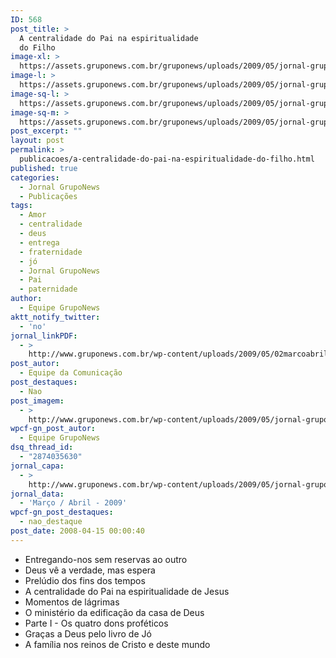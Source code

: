 ```yaml
---
ID: 568
post_title: >
  A centralidade do Pai na espiritualidade
  do Filho
image-xl: >
  https://assets.gruponews.com.br/gruponews/uploads/2009/05/jornal-gruponews-marco-abril-2009.jpg
image-l: >
  https://assets.gruponews.com.br/gruponews/uploads/2009/05/jornal-gruponews-marco-abril-2009-960x720.jpg
image-sq-l: >
  https://assets.gruponews.com.br/gruponews/uploads/2009/05/jornal-gruponews-marco-abril-2009.jpg
image-sq-m: >
  https://assets.gruponews.com.br/gruponews/uploads/2009/05/jornal-gruponews-marco-abril-2009-720x720.jpg
post_excerpt: ""
layout: post
permalink: >
  publicacoes/a-centralidade-do-pai-na-espiritualidade-do-filho.html
published: true
categories:
  - Jornal GrupoNews
  - Publicações
tags:
  - Amor
  - centralidade
  - deus
  - entrega
  - fraternidade
  - jó
  - Jornal GrupoNews
  - Pai
  - paternidade
author:
  - Equipe GrupoNews
aktt_notify_twitter:
  - 'no'
jornal_linkPDF:
  - >
    http://www.gruponews.com.br/wp-content/uploads/2009/05/02marcoabril09.pdf
post_autor:
  - Equipe da Comunicação
post_destaques:
  - Nao
post_imagem:
  - >
    http://www.gruponews.com.br/wp-content/uploads/2009/05/jornal-gruponews-marco-abril-2009-imagem.jpg
wpcf-gn_post_autor:
  - Equipe GrupoNews
dsq_thread_id:
  - "2874035630"
jornal_capa:
  - >
    http://www.gruponews.com.br/wp-content/uploads/2009/05/jornal-gruponews-marco-abril-2009.jpg
jornal_data:
  - 'Março / Abril - 2009'
wpcf-gn_post_destaques:
  - nao_destaque
post_date: 2008-04-15 00:00:40
---
```

<ul>
	<li>Entregando-nos sem reservas ao outro</li>
	<li>Deus vê a verdade, mas espera</li>
	<li>Prelúdio dos fins dos tempos</li>
	<li>A centralidade do Pai na espiritualidade de Jesus</li>
	<li>Momentos de lágrimas</li>
	<li>O ministério da edificação da casa de Deus</li>
	<li>Parte I - Os quatro dons proféticos</li>
	<li>Graças a Deus pelo livro de Jó</li>
	<li>A família nos reinos de Cristo e deste mundo</li>
</ul>